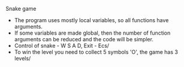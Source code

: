 Snake game
* The program uses mostly local variables, so all functions have arguments.
* If some variables are made global, then the number of function arguments can be reduced and the code will be simpler.
* Control of snake - W S A D, Exit - Ecs/
* To win the level you need to collect 5 symbols 'O', the game has 3 levels/
